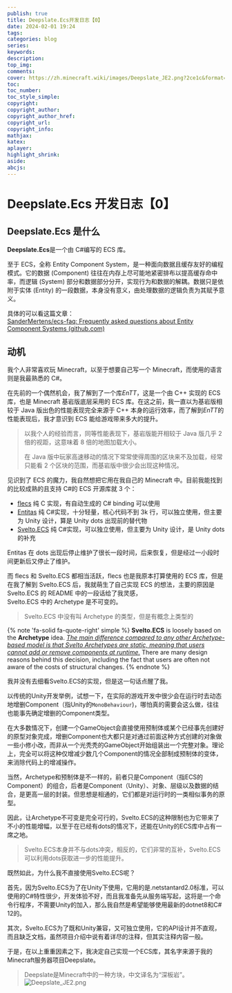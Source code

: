 ```yaml
---
publish: true
title: Deepslate.Ecs开发日志【0】
date: 2024-02-01 19:24
tags:
categories: blog
series: 
keywords:
description:
top_img: 
comments:
cover: https://zh.minecraft.wiki/images/Deepslate_JE2.png?2ce1c&format=original
toc:
toc_number:
toc_style_simple:
copyright:
copyright_author:
copyright_author_href:
copyright_url:
copyright_info:
mathjax:
katex:
aplayer:
highlight_shrink:
aside:
abcjs:
---
```

# Deepslate.Ecs 开发日志【0】

## Deepslate.Ecs 是什么
**Deepslate.Ecs**是一个由 C#编写的 ECS 库。

至于 ECS，全称 Entity Component System，是一种面向数据且缓存友好的编程模式。它的数据 (Component) 往往在内存上尽可能地紧密排布以提高缓存命中率，而逻辑 (System) 部分和数据部分分开，实现行为和数据的解耦。数据只是依附于实体 (Entity) 的一段数据，本身没有意义，由处理数据的逻辑负责为其赋予意义。

具体的可以看这篇文章：  
[SanderMertens/ecs-faq: Frequently asked questions about Entity Component Systems (github.com)](https://github.com/SanderMertens/ecs-faq)

## 动机
我个人非常喜欢玩 Minecraft，以至于想要自己写一个 Minecraft，而使用的语言则是我最熟悉的 C#。

在先前的一个偶然机会，我了解到了一个库*EnTT*，这是一个由 C++ 实现的 ECS 库，也是 Minecraft 基岩版底层采用的 ECS 库。在这之前，我一直以为基岩版相较于 Java 版出色的性能表现完全来源于 C++ 本身的运行效率，而了解到*EnTT*的性能表现后，我才意识到 ECS 能给游戏带来多大的提升。

> 以我个人的经验而言，同等性能表现下，基岩版能开相较于 Java 版几乎 2 倍的视距，这意味着 8 倍的地图加载大小。
> 
> 在 Java 版中玩家高速移动的情况下常常使得周围的区块来不及加载，经常只能看 2 个区块的范围，而基岩版中很少会出现这种情况。

见识到了 ECS 的魔力，我自然想把它用在我自己的 Minecraft 中。目前我能找到的比较成熟的且支持 C#的 ECS 开源库就 3 个：
- [flecs](https://github.com/SanderMertens/flecs) 纯 C 实现，有自动生成的 C# binding 可以使用
- [Entitas](https://github.com/sschmid/Entitas) 纯 C#实现，十分轻量，核心代码不到 3k 行，可以独立使用，但主要为 Unity 设计，算是 Unity dots 出现前的替代物
- [Svelto.ECS](https://github.com/sebas77/Svelto.ECS) 纯 C#实现，可以独立使用，但主要为 Unity 设计，是 Unity dots 的补充

Entitas 在 dots 出现后停止维护了很长一段时间，后来恢复，但是经过一小段时间更新后又停止了维护。

而 flecs 和 Svelto.ECS 都相当活跃，flecs 也是我原本打算使用的 ECS 库，但是在我了解到 Svelto.ECS 后，我就萌生了自己实现 ECS 的想法，主要的原因是 Svelto.ECS 的 README 中的一段话给了我灵感，  
Svelto.ECS 中的 Archetype 是不可变的。
> Svelto.ECS 中没有叫 Archetype 的类型，但是有概念上类型的

{% note  'fa-solid fa-quote-right' simple %}
**Svelto.ECS** is loosely based on the **Archetype** idea. <u>*The main difference compared to any other Archetype-based model is that Svelto Archetypes are static, meaning that users cannot add or remove components at runtime.*</u> There are many design reasons behind this decision, including the fact that users are often not aware of the costs of structural changes.
{% endnote %}

我并没有去细看Svelto.ECS的实现，但是这一句话点醒了我。

以传统的Unity开发举例，试想一下，在实际的游戏开发中很少会在运行时去动态地增删Component（指Unity的`MonoBehaviour`)，哪怕真的需要会这么做，往往也能事先确定增删的Component类型。

在大多数情况下，创建一个GameObject会直接使用预制体或某个已经事先创建好的原型对象完成，增删Component也大都只是对通过前面这种方式创建的对象做一些小修小改，而非从一个光秃秃的GameObject开始组装出一个完整对象。理论上，完全可以将这种仅增减少数几个Component的情况全部制成预制体的变体，来消除代码上的增减操作。

当然，Archetype和预制体是不一样的，前者只是Component（指ECS的Component）的组合，后者是Component（Unity）、对象、层级以及数据的结合，是更高一层的封装。但思想是相通的，它们都是对运行时的一类相似事务的原型。

因此，让Archetype不可变是完全可行的，Svelto.ECS的这种限制也为它带来了不小的性能增幅，以至于在已经有dots的情况下，还能在Unity的ECS库中占有一席之地。

> Svelto.ECS本身并不与dots冲突，相反的，它们非常的互补，Svelto.ECS可以利用dots获取进一步的性能提升。

既然如此，为什么我不直接使用Svelto.ECS呢？

首先，因为Svelto.ECS为了在Unity下使用，它用的是.netstantard2.0标准，可以使用的C#特性很少，开发体验不好，而且我准备先从服务端写起，这将是一个命令行程序，不需要Unity的加入，那么我自然是希望能够使用最新的dotnet8和C# 12的。

其次，Svelto.ECS为了既和Unity兼容，又可独立使用，它的API设计并不直观，而且缺乏文档，虽然项目介绍中说有着详尽的注释，但其实注释内容一般。

于是，在以上重重因素之下，我决定自己实现一个ECS库，其名字来源于我的Minecraft服务器项目Deepslate。

> Deepslate是Minecraft中的一种方块，中文译名为“深板岩”。
> ![Deepslate_JE2.png](https://zh.minecraft.wiki/images/Deepslate_JE2.png?2ce1c&format=original)
